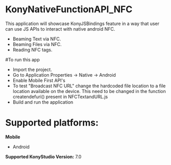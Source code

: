 # KonyNativeFunctionAPI_NFC
This application will showcase KonyJSBindings feature in a way that user can use JS APIs to interact with native android NFC.

  - Beaming Text via NFC.
  - Beaming Files via NFC.
  - Reading NFC tags.

#To run this app

- Import the project.
- Go to Application Properties -> Native -> Android
- Enable Mobile First API's
- To test "Broadcast NFC URL" change the hardcoded file location to a file location available on the device.  This need to be changed in the function createndefuri() present in NFCTextandURL.js 
- Build and run the application

# Supported platforms:
**Mobile**
 * Android

**Supported KonyStudio Version:** 7.0
